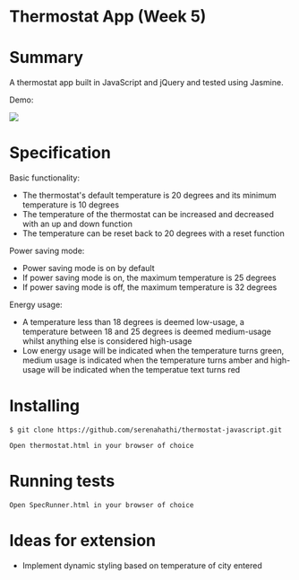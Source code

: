 # Thermostat App (Week 5)

# Summary

A thermostat app built in JavaScript and jQuery and tested using Jasmine.

Demo:

<img src="https://media.giphy.com/media/fWfEPIyrUrFXwsOM2B/giphy.gif">

# Specification

Basic functionality:
- The thermostat's default temperature is 20 degrees and its minimum temperature is 10 degrees
- The temperature of the thermostat can be increased and decreased with an up and down function
- The temperature can be reset back to 20 degrees with a reset function

Power saving mode:
- Power saving mode is on by default
- If power saving mode is on, the maximum temperature is 25 degrees
- If power saving mode is off, the maximum temperature is 32 degrees

Energy usage:
- A temperature less than 18 degrees is deemed low-usage, a temperature between 18 and 25 degrees is deemed medium-usage whilst anything else is considered high-usage
- Low energy usage will be indicated when the temperature turns green, medium usage is indicated when the temperature turns amber and high-usage will be indicated when the temperatue text turns red

# Installing

``` 
$ git clone https://github.com/serenahathi/thermostat-javascript.git
```
```
Open thermostat.html in your browser of choice
```

# Running tests

``` 
Open SpecRunner.html in your browser of choice
```

# Ideas for extension
- Implement dynamic styling based on temperature of city entered

